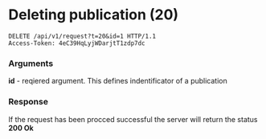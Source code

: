 # Deleting publication (20)

````
DELETE /api/v1/request?t=20&id=1 HTTP/1.1
Access-Token: 4eC39HqLyjWDarjtT1zdp7dc
````
### Arguments
**id** - reqiered argument. This defines indentificator of a publication

### Response
If the request has been procced successful the server will return the status **200 Ok**